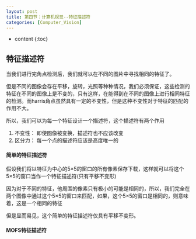 ```yaml
---
layout: post
title: 第四节：计算机视觉--特征描述符
categories: [Computer_Vision]
---
```


* content
{:toc}

## 特征描述符

当我们进行完角点检测后，我们就可以在不同的图片中寻找相同的特征了。

但是不同的图像会存在平移，旋转，光照等种种情况，我们必须保证，这些检测的特征在不同的图像上是不变的，只有这样，在能得到在不同的图像上进行相同特征的检测。而harris角点虽然具有一定的不变性，但是这种不变性对于特征的匹配的作用不大。

所以，我们可以为每一个特征设计一个描述符，这个描述符有两个作用

1. 不变性： 即使图像被变换，描述符也不应该改变
2. 区分力： 每一个点的描述符应该是高度唯一的

#### 简单的特征描述符

假设我们将以特征为中心的5×5的窗口的所有像素保存下载，这样就可以将这个5×5的窗口当作一个特征描述符(只有平移不变形)

因为对于不同的特征，他周围的像素只有极小的可能是相同的，所以，我们完全在两个图像中通过这个5×5的窗口来匹配，如果，这个5×5的窗口是相同的，则意味着，这是一个相同的特征

但是显而易见，这个简单的特征描述符仅具有平移不变形。

#### MOFS特征描述符

